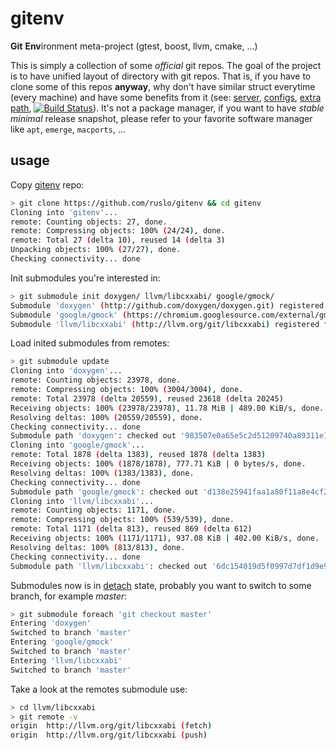 # gitenv
**Git** **Env**ironment meta-project (gtest, boost, llvm, cmake, ...)

This is simply a collection of some *official* git repos. The goal of the project is to have unified
layout of directory with git repos. That is, if you have to clone some of this repos **anyway**, why don't
have similar struct everytime (every machine) and have some benefits from it (see:
[server](https://github.com/ruslo/gitenv/wiki/Creating-mirror-server),
[configs](https://github.com/ruslo/configs#integration-with-gitenv),
[extra path](https://github.com/ruslo/configs/blob/master/unix/gitenv-extra.sh),
[![Build Status](https://drone.io/github.com/ruslo/gitenv/status.png)](https://drone.io/github.com/ruslo/gitenv/latest)).
It's not a package manager, if you want to have *stable* *minimal* release snapshot, please refer to your favorite
software manager like `apt`, `emerge`, `macports`, ...

## usage
Copy [gitenv](https://github.com/ruslo/gitenv) repo:
```bash
> git clone https://github.com/ruslo/gitenv && cd gitenv
Cloning into 'gitenv'...
remote: Counting objects: 27, done.
remote: Compressing objects: 100% (24/24), done.
remote: Total 27 (delta 10), reused 14 (delta 3)
Unpacking objects: 100% (27/27), done.
Checking connectivity... done
```
Init submodules you're interested in:
```bash
> git submodule init doxygen/ llvm/libcxxabi/ google/gmock/
Submodule 'doxygen' (http://github.com/doxygen/doxygen.git) registered for path 'doxygen'
Submodule 'google/gmock' (https://chromium.googlesource.com/external/gmock) registered for path 'google/gmock'
Submodule 'llvm/libcxxabi' (http://llvm.org/git/libcxxabi) registered for path 'llvm/libcxxabi'
```
Load inited submodules from remotes:
```bash
> git submodule update 
Cloning into 'doxygen'...
remote: Counting objects: 23978, done.
remote: Compressing objects: 100% (3004/3004), done.
remote: Total 23978 (delta 20559), reused 23618 (delta 20245)
Receiving objects: 100% (23978/23978), 11.78 MiB | 489.00 KiB/s, done.
Resolving deltas: 100% (20559/20559), done.
Checking connectivity... done
Submodule path 'doxygen': checked out '983507e0a65e5c2d51209740a89311e122e4f389'
Cloning into 'google/gmock'...
remote: Total 1878 (delta 1383), reused 1878 (delta 1383)
Receiving objects: 100% (1878/1878), 777.71 KiB | 0 bytes/s, done.
Resolving deltas: 100% (1383/1383), done.
Checking connectivity... done
Submodule path 'google/gmock': checked out 'd138e25941faa1a80f11a8e4cf2c7636402cc720'
Cloning into 'llvm/libcxxabi'...
remote: Counting objects: 1171, done.
remote: Compressing objects: 100% (539/539), done.
remote: Total 1171 (delta 813), reused 869 (delta 612)
Receiving objects: 100% (1171/1171), 937.08 KiB | 402.00 KiB/s, done.
Resolving deltas: 100% (813/813), done.
Checking connectivity... done
Submodule path 'llvm/libcxxabi': checked out '6dc154019d5f0997d7df1d9e9f3ba1425396dcd8'
```
Submodules now is in [detach](http://git-scm.com/docs/git-submodule) state, probably you want to switch
to some branch, for example *master*:
```bash
> git submodule foreach 'git checkout master'
Entering 'doxygen'
Switched to branch 'master'
Entering 'google/gmock'
Switched to branch 'master'
Entering 'llvm/libcxxabi'
Switched to branch 'master'
```
Take a look at the remotes submodule use:
```bash
> cd llvm/libcxxabi
> git remote -v
origin	http://llvm.org/git/libcxxabi (fetch)
origin	http://llvm.org/git/libcxxabi (push)
```
